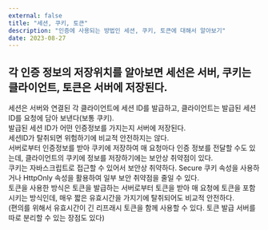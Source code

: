 ```yaml
---
external: false
title: "세션, 쿠키, 토큰"
description: "인증에 사용되는 방법인 세션, 쿠키, 토큰에 대해서 알아보기"
date: 2023-08-27
---
```


## 각 인증 정보의 저장위치를 알아보면 세선은 서버, 쿠키는 클라이언트, 토큰은 서버에 저장된다.

세션은 서버와 연결된 각 클라이언트에 세션 ID를 발급하고, 클라이언트는 발급된 세션 ID를 요청에 담아 보낸다(보통 쿠키).  
발급된 세션 ID가 어떤 인증정보를 가지는지 서버에 저장된다.  
세션ID가 탈취되면 위험하기에 비교적 안전하지는 않다.  
서버로부터 인증정보를 받아 쿠키에 저장하여 매 요청마다 인증 정보를 전달할 수도 있는데, 클라이언트의 쿠키에 정보를 저장하기에는 보안상 취약점이 있다.  
쿠키는 자바스크립트로 접근할 수 있어서 보안상 취약하다. Secure 쿠키 속성을 사용하거나 HttpOnly 속성을 활용하여 일부 보안 취약점을 줄일 수 있다.  
토큰을 사용한 방식은 토큰을 발급하는 서버로부터 토큰을 받아 매 요청에 토큰을 포함시키는 방식인데, 매우 짧은 유효시간을 가지기에 탈취되어도 비교적 안전하다.  
(편의를 위해서 유효시간이 긴 리프래시 토큰을 함께 사용할 수 있다. 토큰 발급 서버를 따로 분리할 수 있는 장점도 있다)
